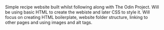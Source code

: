 Simple recipe website built whilst following along with The Odin Project.
Will be using basic HTML to create the webiste and later CSS to style it.
Will focus on creating HTML boilerplate, website folder structure, linking to other pages and using images and alt tags.